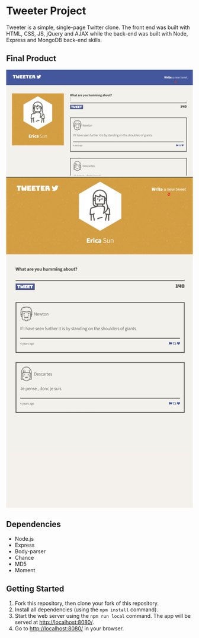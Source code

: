 # Tweeter Project

Tweeter is a simple, single-page Twitter clone. The front end was built with HTML, CSS, JS, jQuery and AJAX while the back-end was built with Node, Express and MongoDB back-end skills.

## Final Product
!["Screenshot of desktop homepage"](https://github.com/ericasun2000/tweeter/blob/master/docs/desktop.png)
!["Screenshot of mobile homepage"](https://github.com/ericasun2000/tweeter/blob/master/docs/mobile.png)


## Dependencies

- Node.js
- Express
- Body-parser
- Chance
- MD5
- Moment

## Getting Started

1. Fork this repository, then clone your fork of this repository.
2. Install all dependencies (using the `npm install` command).
3. Start the web server using the `npm run local` command. The app will be served at <http://localhost:8080/>.
4. Go to <http://localhost:8080/> in your browser.
